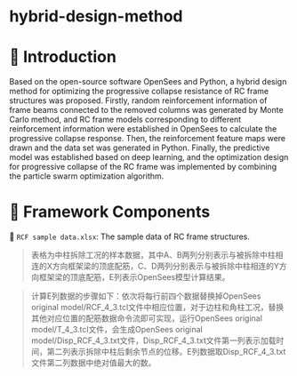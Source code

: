 # hybrid-design-method

:loudspeaker: Introduction
=====
Based on the open-source software OpenSees and Python, a hybrid design method for optimizing the progressive collapse resistance of RC frame structures was proposed. Firstly, random reinforcement information of frame beams connected to the removed columns was generated by Monte Carlo method, and RC frame models corresponding to different reinforcement information were established in OpenSees to calculate the progressive collapse response. Then, the reinforcement feature maps were drawn and the data set was generated in Python. Finally, the predictive model was established based on deep learning, and the optimization design for progressive collapse of the RC frame was implemented by combining the particle swarm optimization algorithm.

:memo: Framework Components
=====
:wrench: `RCF sample data.xlsx`: The sample data of RC frame structures.
  
>表格为中柱拆除工况的样本数据，其中A、B两列分别表示与被拆除中柱相连的X方向框架梁的顶底配筋，C、D两列分别表示与被拆除中柱相连的Y方向框架梁的顶底配筋，E列表示OpenSees模型计算结果。

>计算E列数据的步骤如下：依次将每行前四个数据替换掉OpenSees original model/RCF_4_3.tcl文件中相应位置，对于边柱和角柱工况，替换其他对应位置的配筋数据命令流即可实现，运行OpenSees original model/T_4_3.tcl文件，会生成OpenSees original model/Disp_RCF_4_3.txt文件，Disp_RCF_4_3.txt文件第一列表示加载时间，第二列表示拆除中柱后剩余节点的位移。E列数据取Disp_RCF_4_3.txt文件第二列数据中绝对值最大的数。


 
